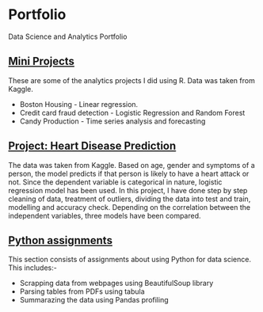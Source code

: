 # Portfolio
Data Science and Analytics Portfolio

## [Mini Projects](https://github.com/w1nterb1rd/Mini-Projects)

 These are some of the analytics projects I did using R. Data was taken from Kaggle.
 
 * Boston Housing - Linear regression.
 * Credit card fraud detection - Logistic Regression and Random Forest
 * Candy Production -  Time series analysis and forecasting
 
 ## [Project: Heart Disease Prediction](https://github.com/w1nterb1rd/Heart-Disease-Prediction)
 The data was taken from Kaggle. Based on age, gender and symptoms of a person, the model predicts if that person is likely to have a heart attack or not. Since the dependent variable is categorical in nature, logistic regression model has been used. In this project, I have done step by step cleaning of data, treatment of outliers, dividing the data into test and train, modelling and accuracy check. Depending on the correlation between the independent variables, three models have been compared. 
 
 ## [Python assignments](https://github.com/w1nterb1rd/Python-Assignments)
 This section consists of assignments about using Python for data science. This includes:-
 * Scrapping data from webpages using BeautifulSoup library
 * Parsing tables from PDFs using tabula
 * Summarazing the data using Pandas profiling
